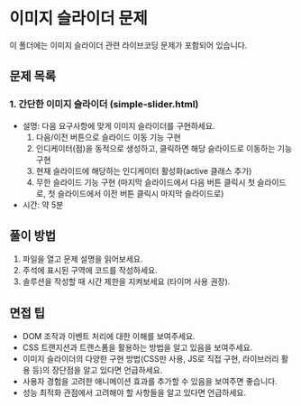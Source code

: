 # 이미지 슬라이더 문제

이 폴더에는 이미지 슬라이더 관련 라이브코딩 문제가 포함되어 있습니다.

## 문제 목록

### 1. 간단한 이미지 슬라이더 (simple-slider.html)
- 설명: 다음 요구사항에 맞게 이미지 슬라이더를 구현하세요.
  1. 다음/이전 버튼으로 슬라이드 이동 기능 구현
  2. 인디케이터(점)을 동적으로 생성하고, 클릭하면 해당 슬라이드로 이동하는 기능 구현
  3. 현재 슬라이드에 해당하는 인디케이터 활성화(active 클래스 추가)
  4. 무한 슬라이드 기능 구현 (마지막 슬라이드에서 다음 버튼 클릭시 첫 슬라이드로, 첫 슬라이드에서 이전 버튼 클릭시 마지막 슬라이드로)
- 시간: 약 5분

## 풀이 방법

1. 파일을 열고 문제 설명을 읽어보세요.
2. 주석에 표시된 구역에 코드를 작성하세요.
3. 솔루션을 작성할 때 시간 제한을 지켜보세요 (타이머 사용 권장).

## 면접 팁

- DOM 조작과 이벤트 처리에 대한 이해를 보여주세요.
- CSS 트랜지션과 트랜스폼을 활용하는 방법을 알고 있음을 보여주세요.
- 이미지 슬라이더의 다양한 구현 방법(CSS만 사용, JS로 직접 구현, 라이브러리 활용 등)의 장단점을 알고 있다면 언급하세요.
- 사용자 경험을 고려한 애니메이션 효과를 추가할 수 있음을 보여주면 좋습니다.
- 성능 최적화 관점에서 고려해야 할 사항들을 알고 있다면 언급하세요.
